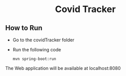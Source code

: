 <h1 align="center">
 Covid Tracker
</h1>

## How to Run

 - Go to the covidTracker folder
 - Run the following code 

    ```
    mvn spring-boot:run
    ```
    
 The Web application will be available at localhost:8080


